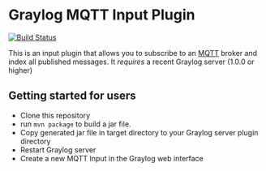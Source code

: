 # Graylog MQTT Input Plugin
[![Build Status](https://travis-ci.org/Graylog2/graylog2-input-mqtt.svg?branch=v1.1.0)](https://travis-ci.org/Graylog2/graylog2-input-mqtt)

This is an input plugin that allows you to subscribe to an [MQTT](http://mqtt.org) broker and index all published messages.
It _requires_ a recent Graylog server (1.0.0 or higher)

Getting started for users
-------------------------

* Clone this repository
* run `mvn package` to build a jar file.
* Copy generated jar file in target directory to your Graylog server plugin directory
* Restart Graylog server
* Create a new MQTT Input in the Graylog web interface
